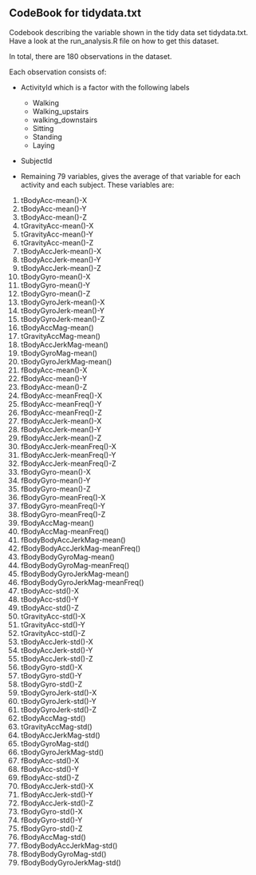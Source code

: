 ## CodeBook for tidydata.txt

Codebook describing the variable shown in the tidy data set tidydata.txt. Have a look at the run_analysis.R file on how to get this dataset.

In total, there are 180 observations in the dataset.

Each observation consists of:
* ActivityId which is a factor with the following labels
	* Walking
	* Walking_upstairs
	* walking_downstairs
	* Sitting
	* Standing
	* Laying

* SubjectId

* Remaining 79 variables, gives the average of that variable for each activity and each subject. These variables are:

1.	tBodyAcc-mean()-X	
2.	tBodyAcc-mean()-Y	
3.	tBodyAcc-mean()-Z	
4.	tGravityAcc-mean()-X	
5.	tGravityAcc-mean()-Y	
6.	tGravityAcc-mean()-Z	
7.	tBodyAccJerk-mean()-X	
8.	tBodyAccJerk-mean()-Y	
9.	tBodyAccJerk-mean()-Z	
10.	tBodyGyro-mean()-X	
11.	tBodyGyro-mean()-Y	
12.	tBodyGyro-mean()-Z	
13.	tBodyGyroJerk-mean()-X	
14.	tBodyGyroJerk-mean()-Y	
15.	tBodyGyroJerk-mean()-Z	
16.	tBodyAccMag-mean()	
17.	tGravityAccMag-mean()	
18.	tBodyAccJerkMag-mean()	
19.	tBodyGyroMag-mean()	
20.	tBodyGyroJerkMag-mean()	
21.	fBodyAcc-mean()-X	
22.	fBodyAcc-mean()-Y	
23.	fBodyAcc-mean()-Z	
24.	fBodyAcc-meanFreq()-X	
25.	fBodyAcc-meanFreq()-Y	
26.	fBodyAcc-meanFreq()-Z	
27.	fBodyAccJerk-mean()-X	
28.	fBodyAccJerk-mean()-Y	
29.	fBodyAccJerk-mean()-Z	
30.	fBodyAccJerk-meanFreq()-X	
31.	fBodyAccJerk-meanFreq()-Y	
32.	fBodyAccJerk-meanFreq()-Z	
33.	fBodyGyro-mean()-X	
34.	fBodyGyro-mean()-Y	
35.	fBodyGyro-mean()-Z	
36.	fBodyGyro-meanFreq()-X	
37.	fBodyGyro-meanFreq()-Y	
38.	fBodyGyro-meanFreq()-Z	
39.	fBodyAccMag-mean()	
40.	fBodyAccMag-meanFreq()	
41.	fBodyBodyAccJerkMag-mean()	
42.	fBodyBodyAccJerkMag-meanFreq()	
43.	fBodyBodyGyroMag-mean()	
44.	fBodyBodyGyroMag-meanFreq()	
45.	fBodyBodyGyroJerkMag-mean()	
46.	fBodyBodyGyroJerkMag-meanFreq()	
47.	tBodyAcc-std()-X	
48.	tBodyAcc-std()-Y	
49.	tBodyAcc-std()-Z	
50.	tGravityAcc-std()-X	
51.	tGravityAcc-std()-Y	
52.	tGravityAcc-std()-Z	
53.	tBodyAccJerk-std()-X	
54.	tBodyAccJerk-std()-Y	
55.	tBodyAccJerk-std()-Z	
56.	tBodyGyro-std()-X	
57.	tBodyGyro-std()-Y	
58.	tBodyGyro-std()-Z	
59.	tBodyGyroJerk-std()-X	
60.	tBodyGyroJerk-std()-Y	
61.	tBodyGyroJerk-std()-Z	
62.	tBodyAccMag-std()	
63.	tGravityAccMag-std()	
64.	tBodyAccJerkMag-std()	
65.	tBodyGyroMag-std()	
66.	tBodyGyroJerkMag-std()	
67.	fBodyAcc-std()-X	
68.	fBodyAcc-std()-Y	
69.	fBodyAcc-std()-Z	
70.	fBodyAccJerk-std()-X	
71.	fBodyAccJerk-std()-Y	
72.	fBodyAccJerk-std()-Z	
73.	fBodyGyro-std()-X	
74.	fBodyGyro-std()-Y	
75.	fBodyGyro-std()-Z	
76.	fBodyAccMag-std()	
77.	fBodyBodyAccJerkMag-std()	
78.	fBodyBodyGyroMag-std()	
79.	fBodyBodyGyroJerkMag-std()	
	
